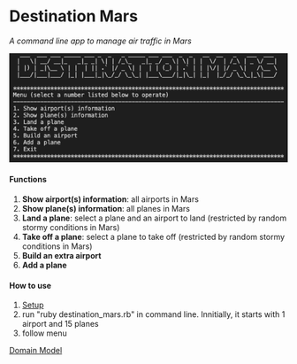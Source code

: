 # Destination Mars

*A command line app to manage air traffic in Mars*

![app](docs/app.png)

#### Functions

1. **Show airport(s) information**: all airports in Mars
2. **Show plane(s) information**: all planes in Mars
3. **Land a plane**: select a plane and an airport to land (restricted by random stormy conditions in Mars)
4. **Take off a plane**: select a plane to take off (restricted by random stormy conditions in Mars)
5. **Build an extra airport**
6. **Add a plane**


#### How to use

1. [Setup](docs/setup.md)
2. run "ruby destination_mars.rb" in command line. Innitially, it starts with 1 airport and 15 planes
3. follow menu

[Domain Model](docs/domain_model.md)